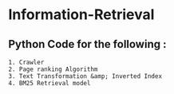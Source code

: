 # Information-Retrieval
## Python Code for the following :

	1. Crawler 
	2. Page ranking Algorithm 
	3. Text Transformation &amp; Inverted Index 
	4. BM25 Retrieval model 
